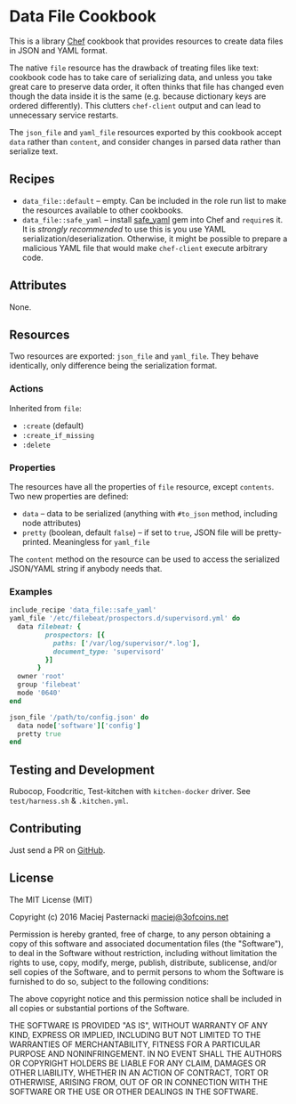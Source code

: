 Data File Cookbook
==================

This is a library [Chef](https://www.chef.io/) cookbook that provides
resources to create data files in JSON and YAML format.

The native `file` resource has the drawback of treating files like
text: cookbook code has to take care of serializing data, and unless
you take great care to preserve data order, it often thinks that file
has changed even though the data inside it is the same (e.g. because
dictionary keys are ordered differently). This clutters `chef-client`
output and can lead to unnecessary service restarts.

The `json_file` and `yaml_file` resources exported by this cookbook
accept `data` rather than `content`, and consider changes in parsed
data rather than serialize text.

Recipes
-------

 - `data_file::default` – empty. Can be included in the role run list
   to make the resources available to other cookbooks.
 - `data_file::safe_yaml` – install
   [safe_yaml](https://rubygems.org/gems/safe_yaml) gem into Chef and
   `require`s it. It is *strongly recommended* to use this is you use
   YAML serialization/deserialization. Otherwise, it might be possible
   to prepare a malicious YAML file that would make `chef-client`
   execute arbitrary code.

Attributes
----------

None.

Resources
---------

Two resources are exported: `json_file` and `yaml_file`. They behave
identically, only difference being the serialization format. 

### Actions

Inherited from `file`:
 - `:create` (default)
 - `:create_if_missing`
 - `:delete`

### Properties

The resources have all the properties of `file` resource, except
`contents`. Two new properties are defined:

 - `data` – data to be serialized (anything with `#to_json` method,
   including node attributes)
 - `pretty` (boolean, default `false`) – if set to `true`, JSON file
   will be pretty-printed. Meaningless for `yaml_file`

The `content` method on the resource can be used to access the
serialized JSON/YAML string if anybody needs that.

### Examples

```ruby
include_recipe 'data_file::safe_yaml'
yaml_file '/etc/filebeat/prospectors.d/supervisord.yml' do
  data filebeat: {
         prospectors: [{
           paths: ['/var/log/supervisor/*.log'],
           document_type: 'supervisord'
         }]
       }
  owner 'root'
  group 'filebeat'
  mode '0640'
end
```

```ruby
json_file '/path/to/config.json' do
  data node['software']['config']
  pretty true
end
```

Testing and Development
-----------------------

Rubocop, Foodcritic, Test-kitchen with `kitchen-docker` driver. See
`test/harness.sh` & `.kitchen.yml`.

Contributing
------------

Just send a PR on [GitHub](https://github.com/3ofcoins/chef-cookbook-data_file/).

License
-------

The MIT License (MIT)

Copyright (c) 2016 Maciej Pasternacki <maciej@3ofcoins.net>

Permission is hereby granted, free of charge, to any person obtaining
a copy of this software and associated documentation files (the
"Software"), to deal in the Software without restriction, including
without limitation the rights to use, copy, modify, merge, publish,
distribute, sublicense, and/or sell copies of the Software, and to
permit persons to whom the Software is furnished to do so, subject to
the following conditions:

The above copyright notice and this permission notice shall be
included in all copies or substantial portions of the Software.

THE SOFTWARE IS PROVIDED "AS IS", WITHOUT WARRANTY OF ANY KIND,
EXPRESS OR IMPLIED, INCLUDING BUT NOT LIMITED TO THE WARRANTIES OF
MERCHANTABILITY, FITNESS FOR A PARTICULAR PURPOSE AND
NONINFRINGEMENT. IN NO EVENT SHALL THE AUTHORS OR COPYRIGHT HOLDERS BE
LIABLE FOR ANY CLAIM, DAMAGES OR OTHER LIABILITY, WHETHER IN AN ACTION
OF CONTRACT, TORT OR OTHERWISE, ARISING FROM, OUT OF OR IN CONNECTION
WITH THE SOFTWARE OR THE USE OR OTHER DEALINGS IN THE SOFTWARE.
